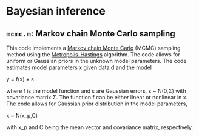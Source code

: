 # Bayesian inference

## `mcmc.m`: Markov chain Monte Carlo sampling

This code implements a [Markov chain Monte Carlo](http://en.wikipedia.org/wiki/Markov_chain_Monte_Carlo) (MCMC) sampling method using the [Metropolis-Hastings](http://en.wikipedia.org/wiki/Metropolis%E2%80%93Hastings_algorithm) algorithm. The code allows for  uniform or Gaussian priors in the unknown model parameters. The code estimates model parameters x given data d and the model
 
 y = f(x) + ε 

where f is the model function and ε are Gaussian errors, ε ~ N(0,Σ) with covariance matrix Σ. The function f can be either linear or nonlinear in x. The code allows for Gaussian prior distribution in the model parameters,  

x ~ N(x_p,C)

with x_p and C being the mean vector and covariance matrix, respectively.
